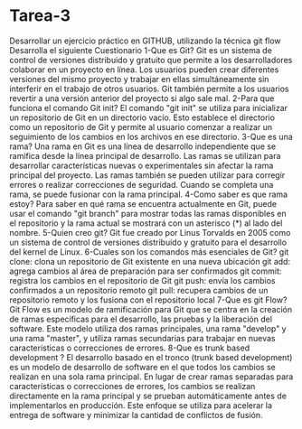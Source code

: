 # Tarea-3
Desarrollar un ejercicio práctico en GITHUB, utilizando la técnica git flow
Desarrolla el siguiente Cuestionario
1-Que es Git?
Git es un sistema de control de versiones distribuido y gratuito que permite a los desarrolladores colaborar en un proyecto en línea. Los usuarios pueden crear diferentes versiones del mismo proyecto y trabajar en ellas simultáneamente sin interferir en el trabajo de otros usuarios. Git también permite a los usuarios revertir a una versión anterior del proyecto si algo sale mal.
2-Para que funciona el comando Git init?
El comando "git init" se utiliza para inicializar un repositorio de Git en un directorio vacío. Esto establece el directorio como un repositorio de Git y permite al usuario comenzar a realizar un seguimiento de los cambios en los archivos en ese directorio.
3-Que es una rama?
Una rama en Git es una línea de desarrollo independiente que se ramifica desde la línea principal de desarrollo. Las ramas se utilizan para desarrollar características nuevas o experimentales sin afectar la rama principal del proyecto. Las ramas también se pueden utilizar para corregir errores o realizar correcciones de seguridad. Cuando se completa una rama, se puede fusionar con la rama principal.
4-Como saber es que rama estoy?
Para saber en qué rama se encuentra actualmente en Git, puede usar el comando "git branch" para mostrar todas las ramas disponibles en el repositorio y la rama actual se mostrará con un asterisco (*) al lado del nombre.
5-Quien creo git?
Git fue creado por Linus Torvalds en 2005 como un sistema de control de versiones distribuido y gratuito para el desarrollo del kernel de Linux.
6-Cuales son los comandos más esenciales de Git?
git clone: clona un repositorio de Git existente en una nueva ubicación
git add: agrega cambios al área de preparación para ser confirmados
git commit: registra los cambios en el repositorio de Git
git push: envía los cambios confirmados a un repositorio remoto
git pull: recupera cambios de un repositorio remoto y los fusiona con el repositorio local
7-Que es git Flow?
Git Flow es un modelo de ramificación para Git que se centra en la creación de ramas específicas para el desarrollo, las pruebas y la liberación del software. Este modelo utiliza dos ramas principales, una rama "develop" y una rama "master", y utiliza ramas secundarias para trabajar en nuevas características o correcciones de errores.
8-Que es trunk based development ?
El desarrollo basado en el tronco (trunk based development) es un modelo de desarrollo de software en el que todos los cambios se realizan en una sola rama principal. En lugar de crear ramas separadas para características o correcciones de errores, los cambios se realizan directamente en la rama principal y se prueban automáticamente antes de implementarlos en producción. Este enfoque se utiliza para acelerar la entrega de software y minimizar la cantidad de conflictos de fusión.
